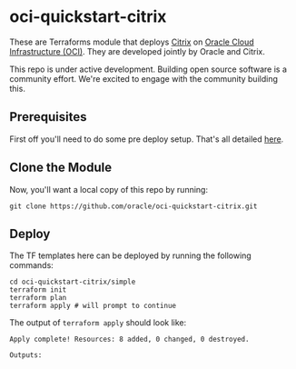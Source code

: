 # oci-quickstart-citrix
These are Terraforms module that deploys [Citrix](https://www.citrix.com/) on [Oracle Cloud Infrastructure (OCI)](https://cloud.oracle.com/en_US/cloud-infrastructure).  They are developed jointly by Oracle and Citrix.

This repo is under active development.  Building open source software is a community effort.  We're excited to engage with the community building this.

## Prerequisites
First off you'll need to do some pre deploy setup.  That's all detailed [here](https://github.com/oracle/oci-quickstart-prerequisites).

## Clone the Module
Now, you'll want a local copy of this repo by running:

    git clone https://github.com/oracle/oci-quickstart-citrix.git

## Deploy
The TF templates here can be deployed by running the following commands:
```
cd oci-quickstart-citrix/simple
terraform init
terraform plan
terraform apply # will prompt to continue
```

The output of `terraform apply` should look like:
```
Apply complete! Resources: 8 added, 0 changed, 0 destroyed.

Outputs:
```
